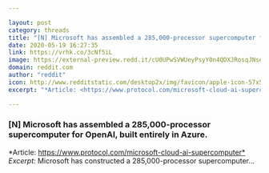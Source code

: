 ```yaml
---

layout: post
category: threads
title: "[N] Microsoft has assembled a 285,000-processor supercomputer for OpenAI, built entirely in Azure."
date: 2020-05-19 16:27:35
link: https://vrhk.co/3cNf5iL
image: https://external-preview.redd.it/cU0UPwSVWUeyPsyY0n4QDXJRosqJNse4V4YO3SrrzpE.jpg?width=1200&height=628.272251309&auto=webp&crop=1200:628.272251309,smart&s=75695f21e8628289287a68fa8270e6f9ee65d205
domain: reddit.com
author: "reddit"
icon: http://www.redditstatic.com/desktop2x/img/favicon/apple-icon-57x57.png
excerpt: "*Article: <https://www.protocol.com/microsoft-cloud-ai-supercomputer*> *Excerpt:* Microsoft has constructed a 285,000-processor supercomputer..."

---
```


### [N] Microsoft has assembled a 285,000-processor supercomputer for OpenAI, built entirely in Azure.

*Article: <https://www.protocol.com/microsoft-cloud-ai-supercomputer*> *Excerpt:* Microsoft has constructed a 285,000-processor supercomputer...